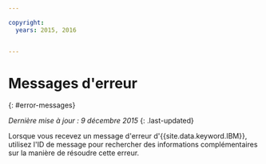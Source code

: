 ```yaml
---

copyright:
  years: 2015, 2016


---
```



# Messages d'erreur
{: #error-messages}

*Dernière mise à jour : 9 décembre 2015*
{: .last-updated}

Lorsque vous recevez un message d'erreur d'{{site.data.keyword.IBM}}, utilisez l'ID de message pour rechercher des informations complémentaires sur la manière de résoudre cette erreur. 

